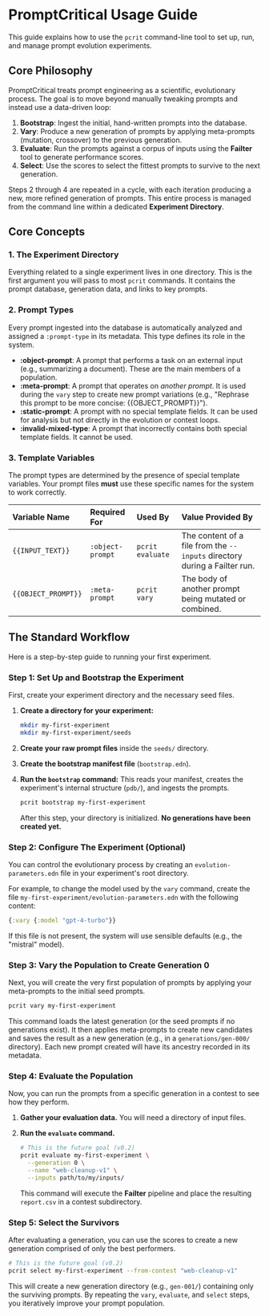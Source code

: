 # PromptCritical Usage Guide

This guide explains how to use the `pcrit` command-line tool to set up, run, and manage prompt evolution experiments.

## Core Philosophy

PromptCritical treats prompt engineering as a scientific, evolutionary process. The goal is to move beyond manually tweaking prompts and instead use a data-driven loop:

1.  **Bootstrap**: Ingest the initial, hand-written prompts into the database.
2.  **Vary**: Produce a new generation of prompts by applying meta-prompts (mutation, crossover) to the previous generation.
3.  **Evaluate**: Run the prompts against a corpus of inputs using the **Failter** tool to generate performance scores.
4.  **Select**: Use the scores to select the fittest prompts to survive to the next generation.

Steps 2 through 4 are repeated in a cycle, with each iteration producing a new, more refined generation of prompts. This entire process is managed from the command line within a dedicated **Experiment Directory**.

## Core Concepts

### 1. The Experiment Directory

Everything related to a single experiment lives in one directory. This is the first argument you will pass to most `pcrit` commands. It contains the prompt database, generation data, and links to key prompts.

### 2. Prompt Types

Every prompt ingested into the database is automatically analyzed and assigned a `:prompt-type` in its metadata. This type defines its role in the system.

*   **:object-prompt**: A prompt that performs a task on an external input (e.g., summarizing a document). These are the main members of a population.
*   **:meta-prompt**: A prompt that operates on *another prompt*. It is used during the `vary` step to create new prompt variations (e.g., "Rephrase this prompt to be more concise: {{OBJECT_PROMPT}}").
*   **:static-prompt**: A prompt with no special template fields. It can be used for analysis but not directly in the evolution or contest loops.
*   **:invalid-mixed-type**: A prompt that incorrectly contains both special template fields. It cannot be used.

### 3. Template Variables

The prompt types are determined by the presence of special template variables. Your prompt files **must** use these specific names for the system to work correctly.

| Variable Name     | Required For     | Used By          | Value Provided By                                                  |
| :---------------- | :--------------- | :--------------- | :----------------------------------------------------------------- |
| `{{INPUT_TEXT}}`  | `:object-prompt` | `pcrit evaluate` | The content of a file from the `--inputs` directory during a Failter run. |
| `{{OBJECT_PROMPT}}` | `:meta-prompt`   | `pcrit vary`     | The body of another prompt being mutated or combined.              |

## The Standard Workflow

Here is a step-by-step guide to running your first experiment.

### Step 1: Set Up and Bootstrap the Experiment

First, create your experiment directory and the necessary seed files.

1.  **Create a directory for your experiment:**
    ```bash
    mkdir my-first-experiment
    mkdir my-first-experiment/seeds
    ```

2.  **Create your raw prompt files** inside the `seeds/` directory.

3.  **Create the bootstrap manifest file** (`bootstrap.edn`).

4.  **Run the `bootstrap` command:** This reads your manifest, creates the experiment's internal structure (`pdb/`), and ingests the prompts.

    ```bash
    pcrit bootstrap my-first-experiment
    ```
    After this step, your directory is initialized. **No generations have been created yet.**

### Step 2: Configure The Experiment (Optional)

You can control the evolutionary process by creating an `evolution-parameters.edn` file in your experiment's root directory.

For example, to change the model used by the `vary` command, create the file `my-first-experiment/evolution-parameters.edn` with the following content:
```clojure
{:vary {:model "gpt-4-turbo"}}
```
If this file is not present, the system will use sensible defaults (e.g., the "mistral" model).

### Step 3: Vary the Population to Create Generation 0

Next, you will create the very first population of prompts by applying your meta-prompts to the initial seed prompts.

```bash
pcrit vary my-first-experiment
```
This command loads the latest generation (or the seed prompts if no generations exist). It then applies meta-prompts to create new candidates and saves the result as a new generation (e.g., in a `generations/gen-000/` directory). Each new prompt created will have its ancestry recorded in its metadata.

### Step 4: Evaluate the Population

Now, you can run the prompts from a specific generation in a contest to see how they perform.

1.  **Gather your evaluation data.** You will need a directory of input files.
2.  **Run the `evaluate` command.**

    ```bash
    # This is the future goal (v0.2)
    pcrit evaluate my-first-experiment \
      --generation 0 \
      --name "web-cleanup-v1" \
      --inputs path/to/my/inputs/
    ```
    This command will execute the **Failter** pipeline and place the resulting `report.csv` in a contest subdirectory.

### Step 5: Select the Survivors

After evaluating a generation, you can use the scores to create a new generation comprised of only the best performers.

```bash
# This is the future goal (v0.2)
pcrit select my-first-experiment --from-contest "web-cleanup-v1"
```

This will create a new generation directory (e.g., `gen-001/`) containing only the surviving prompts. By repeating the `vary`, `evaluate`, and `select` steps, you iteratively improve your prompt population.
